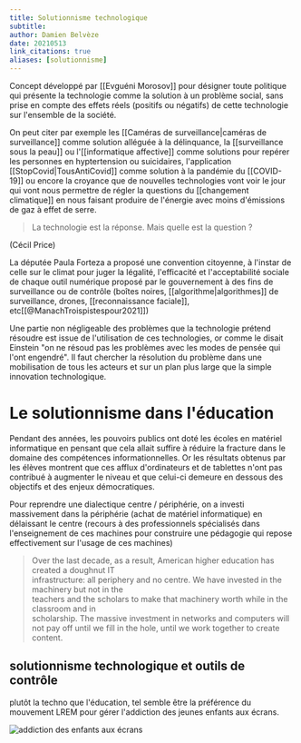 ```yaml
---
title: Solutionnisme technologique
subtitle:
author: Damien Belvèze
date: 20210513
link_citations: true
aliases: [solutionnisme]
---
```


Concept développé par [[Evguéni Morosov]] pour désigner toute politique qui présente la technologie comme la solution à un problème social, sans prise en compte des effets réels (positifs ou négatifs) de cette technologie sur l'ensemble de la société.

On peut citer par exemple les [[Caméras de surveillance|caméras de surveillance]] comme solution alléguée à la délinquance, la [[surveillance sous la peau]] ou l'[[informatique affective]] comme solutions pour repérer les personnes en hyptertension ou suicidaires,  l'application [[StopCovid|TousAntiCovid]] comme solution à la pandémie du [[COVID-19]] ou encore la croyance que de nouvelles technologies vont voir le jour qui vont nous permettre de régler la questions du [[changement climatique]] en nous faisant produire de l'énergie avec moins d'émissions de gaz à effet de serre. 

> La technologie est la réponse. Mais quelle est la question ?

(Cécil Price)

La députée Paula Forteza a proposé une convention citoyenne, à l'instar de celle sur le climat pour juger la légalité, l'efficacité et l'acceptabilité sociale de chaque outil numérique proposé par le gouvernement à des fins de surveillance ou de contrôle (boîtes noires, [[algorithme|algorithmes]] de surveillance, drones, [[reconnaissance faciale]], etc[[@ManachTroispistespour2021]]) 

Une partie non négligeable des problèmes que la technologie prétend résoudre est issue de l'utilisation de ces technologies, or comme le disait Einstein "on ne résoud pas les problèmes avec les modes de pensée qui l'ont engendré". Il faut chercher la résolution du problème dans une mobilisation de tous les acteurs et sur un plan plus large que la simple innovation technologique. 


# Le solutionnisme dans l'éducation

Pendant des années, les pouvoirs publics ont doté les écoles en matériel informatique en pensant que cela allait suffire à réduire la fracture dans le domaine des compétences informationnelles. Or les résultats obtenus par les élèves montrent que ces afflux d'ordinateurs et de tablettes n'ont pas contribué à augmenter le niveau et que celui-ci demeure en dessous des objectifs et des enjeux démocratiques. 

Pour reprendre une dialectique centre / périphérie, on a investi massivement dans la périphérie (achat de matériel informatique) en délaissant le centre (recours à des professionnels spécialisés dans l'enseignement de ces machines pour construire une pédagogie qui repose effectivement sur l'usage de ces machines)

>Over the last decade, as a result, American higher education has created a doughnut IT  
infrastructure: all periphery and no centre. We have invested in the machinery but not in the  
teachers and the scholars to make that machinery worth while in the classroom and in  
scholarship. The massive investment in networks and computers will not pay off until we fill  in the hole, until we work together to create content.


## solutionnisme technologique et outils de contrôle

plutôt la techno que l'éducation, tel semble être la préférence du mouvement LREM pour gérer l'addiction des jeunes enfants aux écrans. 

![addiction des enfants aux écrans](addiction_ecrans.png)